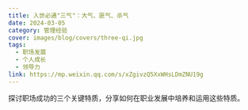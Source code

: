 ```yaml
---
title: 入世必通"三气"：大气、匪气、杀气
date: 2024-03-05
category: 管理经验
cover: images/blog/covers/three-qi.jpg
tags:
  - 职场发展
  - 个人成长
  - 领导力
link: https://mp.weixin.qq.com/s/xZgivzQ5XxWHsLDmZNU19g
---
```


探讨职场成功的三个关键特质，分享如何在职业发展中培养和运用这些特质。
